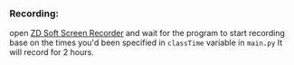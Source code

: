 ### Recording:
open [ZD Soft Screen Recorder](https://soft98.ir/multi-media/screen-capture/14881-ZD-Soft-Screen-Recorder.html) and wait for the program to start recording base on the times you'd been specified in ```classTime``` variable in ```main.py```
It will record for 2 hours.